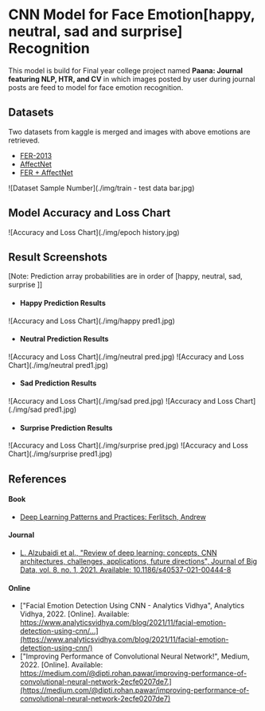 # CNN Model for Face Emotion[happy, neutral, sad and surprise] Recognition

This model is build for Final year college project named __Paana: Journal featuring NLP, HTR, and CV__ in which images posted by user during journal posts are feed to model for face emotion recognition.

## Datasets
Two datasets from kaggle is merged and images with above emotions are retrieved.
- [FER-2013](https://www.kaggle.com/datasets/msambare/fer2013)
- [AffectNet](https://www.kaggle.com/datasets/mouadriali/affectnetsample)
- [FER + AffectNet](https://www.kaggle.com/datasets/anishkulung/ferandaffectnet)

![Dataset Sample Number](./img/train - test data bar.jpg)

## Model Accuracy and Loss Chart
![Accuracy and Loss Chart](./img/epoch history.jpg)


## Result Screenshots
[Note: Prediction array probabilities are in order of [happy, neutral, sad, surprise ]]
- #### Happy Prediction Results
![Accuracy and Loss Chart](./img/happy pred1.jpg)

- #### Neutral Prediction Results
![Accuracy and Loss Chart](./img/neutral pred.jpg)
![Accuracy and Loss Chart](./img/neutral pred1.jpg)

- #### Sad Prediction Results
![Accuracy and Loss Chart](./img/sad pred.jpg)
![Accuracy and Loss Chart](./img/sad pred1.jpg)

- #### Surprise Prediction Results
![Accuracy and Loss Chart](./img/surprise pred.jpg)
![Accuracy and Loss Chart](./img/surprise pred1.jpg)

## References

#### Book
- [Deep Learning Patterns and Practices: Ferlitsch, Andrew](https://b-ok.asia/book/17402639/aedaa0)
#### Journal

- [L. Alzubaidi et al., "Review of deep learning: concepts, CNN architectures, challenges, applications, future directions", Journal of Big Data, vol. 8, no. 1, 2021. Available: 10.1186/s40537-021-00444-8](https://journalofbigdata.springeropen.com/articles/10.1186/s40537-021-00444-8#citeas)

#### Online
- ["Facial Emotion Detection Using CNN - Analytics Vidhya", Analytics Vidhya, 2022. [Online]. Available: https://www.analyticsvidhya.com/blog/2021/11/facial-emotion-detection-using-cnn/...](https://www.analyticsvidhya.com/blog/2021/11/facial-emotion-detection-using-cnn/)
- ["Improving Performance of Convolutional Neural Network!", Medium, 2022. [Online]. Available: https://medium.com/@dipti.rohan.pawar/improving-performance-of-convolutional-neural-network-2ecfe0207de7.](https://medium.com/@dipti.rohan.pawar/improving-performance-of-convolutional-neural-network-2ecfe0207de7)


